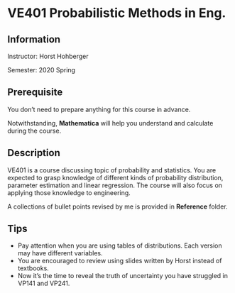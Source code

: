 # VE401 Probabilistic Methods in Eng.

## Information

Instructor: Horst Hohberger

Semester: 2020 Spring

## Prerequisite

You don’t need to prepare anything for this course in advance.

Notwithstanding, **Mathematica** will help you understand and calculate during the course.

## Description

VE401 is a course discussing topic of probability and statistics. You are expected to grasp knowledge of different kinds of probability distribution, parameter estimation and linear regression. The course will also focus on applying those knowledge to engineering.

A collections of bullet points revised by me is provided in **Reference** folder.

## Tips

- Pay attention when you are using tables of distributions. Each version may have different variables.
- You are encouraged to review using slides written by Horst instead of textbooks.
- Now it’s the time to reveal the truth of uncertainty you have struggled in VP141 and VP241.

 